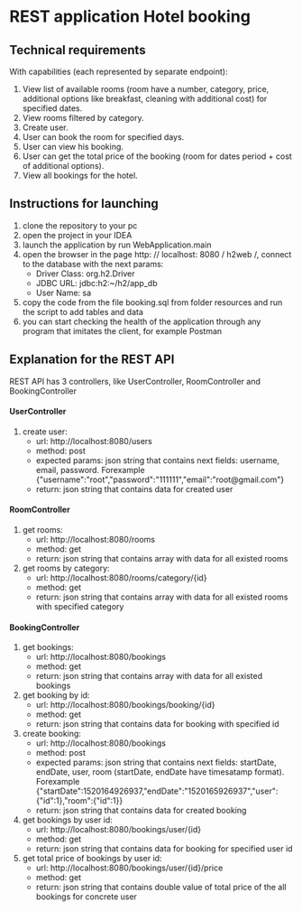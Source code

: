 <h1>REST application Hotel booking</h1>

<h2>Technical requirements</h2>
With capabilities (each represented by separate endpoint):
<ol>
<li>View list of available rooms (room have a number, category, price, additional options like breakfast, cleaning with additional cost) for specified dates.</li>
<li>View rooms filtered by category.</li>
<li>Create user.</li>
<li>User can book the room for specified days.</li>
<li>User can view his booking.</li>
<li>User can get the total price of the booking (room for dates period + cost of additional options).</li>
<li>View all bookings for the hotel.</li>
</ol>
<h2>Instructions for launching</h2>
<ol>
<li>clone the repository to your pc</li>
<li>open the project in your IDEA</li>
<li>launch the application by run WebApplication.main</li>
<li>open the browser in the page http: // localhost: 8080 / h2web /, connect to the database with the next params:
<ul>
<li>Driver Class: org.h2.Driver</li>
<li>JDBC URL: jdbc:h2:~/h2/app_db</li>
<li>User Name: sa</li>
</ul>
</li>
<li>copy the code from the file booking.sql from folder resources and run the script to add tables and data</li>
<li>you can start checking the health of the application through any program that imitates the client, for example Postman</li>
</ol>
<h2>Explanation for the REST API</h2>
REST API has 3 controllers, like UserController, RoomController and BookingController
<h4>UserController</h4>
<ol>
<li>create user:  
<ul>
<li>url: http://localhost:8080/users</li>
<li>method: post</li>
<li>expected params: json string that contains next fields: username, email, password. Forexample
 {"username":"root","password":"111111","email":"root@gmail.com"}
</li>
<li>return: json string that contains data for created user</li>
</ul>
</li>
</ol>
<h4>RoomController</h4>
<ol>
<li>get rooms:  
<ul>
<li>url: http://localhost:8080/rooms</li>
<li>method: get</li>
<li>return: json string that contains array with data for all existed rooms</li>
</ul>
</li>
<li>get rooms by category:  
<ul>
<li>url: http://localhost:8080/rooms/category/{id}</li>
<li>method: get</li>
<li>return: json string that contains array with data for all existed rooms with specified category</li>
</ul>
</li>
</ol>
<h4>BookingController</h4>
<ol>
<li>get bookings:  
<ul>
<li>url: http://localhost:8080/bookings</li>
<li>method: get</li>
<li>return: json string that contains array with data for all existed bookings</li>
</ul>
</li>
<li>get booking by id:  
<ul>
<li>url: http://localhost:8080/bookings/booking/{id}</li>
<li>method: get</li>
<li>return: json string that contains data for booking with specified id</li>
</ul>
</li>
<li>create booking:  
<ul>
<li>url: http://localhost:8080/bookings</li>
<li>method: post</li>
<li>expected params: json string that contains next fields: startDate, endDate, user, room (startDate, endDate have timesatamp format). Forexample
 {"startDate":1520164926937,"endDate":"1520165926937","user":{"id":1},"room":{"id":1}}
</li>
<li>return: json string that contains data for created booking</li>
</ul>
</li>
<li>get bookings by user id:  
<ul>
<li>url: http://localhost:8080/bookings/user/{id}</li>
<li>method: get</li>
<li>return: json string that contains data for booking for specified user id</li>
</ul>
</li>
<li>get total price of bookings by user id:  
<ul>
<li>url: http://localhost:8080/bookings/user/{id}/price</li>
<li>method: get</li>
<li>return: json string that contains double value of total price of the all bookings for concrete user</li>
</ul>
</li>
</ol>
